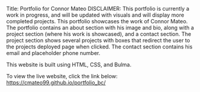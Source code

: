 Title: Portfolio for Connor Mateo
DISCLAIMER: This portfolio is currently a work in progress, and will be updated with visuals and will display more completed projects.
This portfolio showcases the work of Connor Mateo.
The portfolio contains an about section with his image and bio, along with a project section (where his work is showcased), and a contact section.
The project section shows several projects with boxes that redirect the user to the projects deployed page when clicked. The contact section contains his email and placeholder phone number.

This website is built using HTML, CSS, and Bulma.

To view the live website, click the link below:
https://cmateo99.github.io/portfolio_bc/
